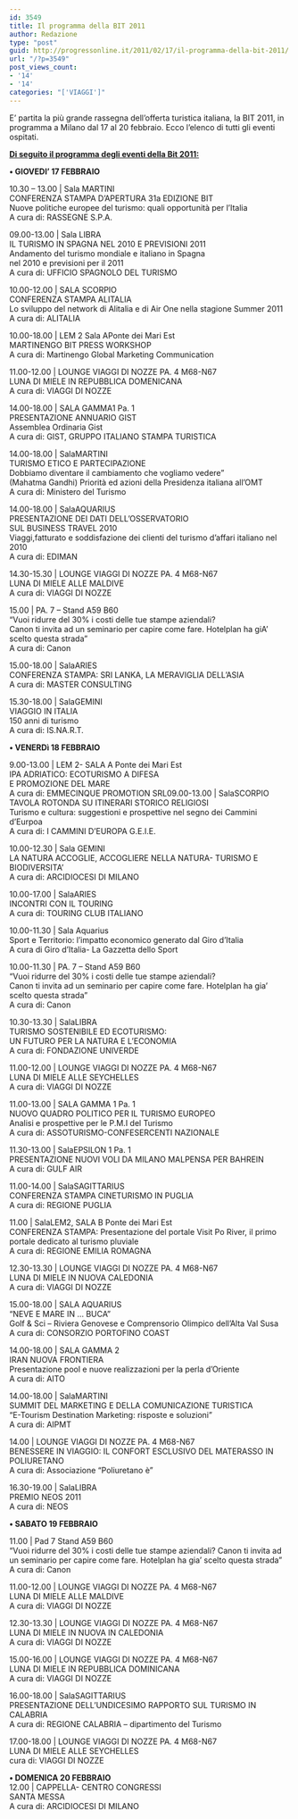 ```yaml
---
id: 3549
title: Il programma della BIT 2011
author: Redazione
type: "post"
guid: http://progressonline.it/2011/02/17/il-programma-della-bit-2011/
url: "/?p=3549"
post_views_count:
- '14'
- '14'
categories: "['VIAGGI']"
---
```


E’ partita la più grande rassegna dell’offerta turistica italiana, la BIT 2011, in programma a Milano dal 17 al 20 febbraio. Ecco l’elenco di tutti gli eventi ospitati.

**<u>Di seguito il programma degli eventi della Bit 2011:</u>**

**• GIOVEDI’ 17 FEBBRAIO**

10.30 – 13.00 | Sala MARTINI  
CONFERENZA STAMPA D’APERTURA 31a EDIZIONE BIT  
Nuove politiche europee del turismo: quali opportunità per l’Italia  
A cura di: RASSEGNE S.P.A.

09.00-13.00 | Sala LIBRA  
IL TURISMO IN SPAGNA NEL 2010 E PREVISIONI 2011  
Andamento del turismo mondiale e italiano in Spagna  
nel 2010 e previsioni per il 2011  
A cura di: UFFICIO SPAGNOLO DEL TURISMO

10.00-12.00 | SALA SCORPIO  
CONFERENZA STAMPA ALITALIA  
Lo sviluppo del network di Alitalia e di Air One nella stagione Summer 2011  
A cura di: ALITALIA

10.00-18.00 | LEM 2 Sala APonte dei Mari Est  
MARTINENGO BIT PRESS WORKSHOP  
A cura di: Martinengo Global Marketing Communication

11.00-12.00 | LOUNGE VIAGGI DI NOZZE PA. 4 M68-N67  
LUNA DI MIELE IN REPUBBLICA DOMENICANA  
A cura di: VIAGGI DI NOZZE

14.00-18.00 | SALA GAMMA1 Pa. 1  
PRESENTAZIONE ANNUARIO GIST  
Assemblea Ordinaria Gist  
A cura di: GIST, GRUPPO ITALIANO STAMPA TURISTICA

14.00-18.00 | SalaMARTINI  
TURISMO ETICO E PARTECIPAZIONE  
Dobbiamo diventare il cambiamento che vogliamo vedere”  
(Mahatma Gandhi) Priorità ed azioni della Presidenza italiana all’OMT  
A cura di: Ministero del Turismo

14.00-18.00 | SalaAQUARIUS  
PRESENTAZIONE DEI DATI DELL’OSSERVATORIO  
SUL BUSINESS TRAVEL 2010  
Viaggi,fatturato e soddisfazione dei clienti del turismo d’affari italiano nel 2010  
A cura di: EDIMAN

14.30-15.30 | LOUNGE VIAGGI DI NOZZE PA. 4 M68-N67  
LUNA DI MIELE ALLE MALDIVE  
A cura di: VIAGGI DI NOZZE

15.00 | PA. 7 – Stand A59 B60  
“Vuoi ridurre del 30% i costi delle tue stampe aziendali?  
Canon ti invita ad un seminario per capire come fare. Hotelplan ha giA’ scelto questa strada”  
A cura di: Canon

15.00-18.00 | SalaARIES  
CONFERENZA STAMPA: SRI LANKA, LA MERAVIGLIA DELL’ASIA  
A cura di: MASTER CONSULTING

15.30-18.00 | SalaGEMINI  
VIAGGIO IN ITALIA  
150 anni di turismo  
A cura di: IS.NA.R.T.

**• VENERDì 18 FEBBRAIO**

9.00-13.00 | LEM 2- SALA A Ponte dei Mari Est  
IPA ADRIATICO: ECOTURISMO A DIFESA  
E PROMOZIONE DEL MARE  
A cura di: EMMECINQUE PROMOTION SRL09.00-13.00 | SalaSCORPIO  
TAVOLA ROTONDA SU ITINERARI STORICO RELIGIOSI  
Turismo e cultura: suggestioni e prospettive nel segno dei Cammini d’Eurpoa  
A cura di: I CAMMINI D’EUROPA G.E.I.E.

10.00-12.30 | Sala GEMINI  
LA NATURA ACCOGLIE, ACCOGLIERE NELLA NATURA- TURISMO E BIODIVERSITA’  
A cura di: ARCIDIOCESI DI MILANO

10.00-17.00 | SalaARIES  
INCONTRI CON IL TOURING  
A cura di: TOURING CLUB ITALIANO

10.00-11.30 | Sala Aquarius  
Sport e Territorio: l’impatto economico generato dal Giro d’Italia  
A cura di Giro d’Italia- La Gazzetta dello Sport

10.00-11.30 | PA. 7 – Stand A59 B60  
“Vuoi ridurre del 30% i costi delle tue stampe aziendali?  
Canon ti invita ad un seminario per capire come fare. Hotelplan ha gia’ scelto questa strada”  
A cura di: Canon

10.30-13.30 | SalaLIBRA  
TURISMO SOSTENIBILE ED ECOTURISMO:  
UN FUTURO PER LA NATURA E L’ECONOMIA  
A cura di: FONDAZIONE UNIVERDE

11.00-12.00 | LOUNGE VIAGGI DI NOZZE PA. 4 M68-N67  
LUNA DI MIELE ALLE SEYCHELLES  
A cura di: VIAGGI DI NOZZE

11.00-13.00 | SALA GAMMA 1 Pa. 1  
NUOVO QUADRO POLITICO PER IL TURISMO EUROPEO  
Analisi e prospettive per le P.M.I del Turismo  
A cura di: ASSOTURISMO-CONFESERCENTI NAZIONALE

11.30-13.00 | SalaEPSILON 1 Pa. 1  
PRESENTAZIONE NUOVI VOLI DA MILANO MALPENSA PER BAHREIN  
A cura di: GULF AIR

11.00-14.00 | SalaSAGITTARIUS  
CONFERENZA STAMPA CINETURISMO IN PUGLIA  
A cura di: REGIONE PUGLIA

11.00 | SalaLEM2, SALA B Ponte dei Mari Est  
CONFERENZA STAMPA: Presentazione del portale Visit Po River, il primo portale dedicato al turismo pluviale  
A cura di: REGIONE EMILIA ROMAGNA

12.30-13.30 | LOUNGE VIAGGI DI NOZZE PA. 4 M68-N67  
LUNA DI MIELE IN NUOVA CALEDONIA  
A cura di: VIAGGI DI NOZZE

15.00-18.00 | SALA AQUARIUS  
“NEVE E MARE IN … BUCA”  
Golf &amp; Sci – Riviera Genovese e Comprensorio Olimpico dell’Alta Val Susa  
A cura di: CONSORZIO PORTOFINO COAST

14.00-18.00 | SALA GAMMA 2  
IRAN NUOVA FRONTIERA  
Presentazione pool e nuove realizzazioni per la perla d’Oriente  
A cura di: AITO

14.00-18.00 | SalaMARTINI  
SUMMIT DEL MARKETING E DELLA COMUNICAZIONE TURISTICA  
“E-Tourism Destination Marketing: risposte e soluzioni”  
A cura di: AIPMT

14.00 | LOUNGE VIAGGI DI NOZZE PA. 4 M68-N67  
BENESSERE IN VIAGGIO: IL CONFORT ESCLUSIVO DEL MATERASSO IN POLIURETANO  
A cura di: Associazione “Poliuretano è”

16.30-19.00 | SalaLIBRA  
PREMIO NEOS 2011  
A cura di: NEOS

**• SABATO 19 FEBBRAIO**

11.00 | Pad 7 Stand A59 B60  
“Vuoi ridurre del 30% i costi delle tue stampe aziendali? Canon ti invita ad un seminario per capire come fare. Hotelplan ha gia’ scelto questa strada”  
A cura di: Canon

11.00-12.00 | LOUNGE VIAGGI DI NOZZE PA. 4 M68-N67  
LUNA DI MIELE ALLE MALDIVE  
A cura di: VIAGGI DI NOZZE

12.30-13.30 | LOUNGE VIAGGI DI NOZZE PA. 4 M68-N67  
LUNA DI MIELE IN NUOVA IN CALEDONIA  
A cura di: VIAGGI DI NOZZE

15.00-16.00 | LOUNGE VIAGGI DI NOZZE PA. 4 M68-N67  
LUNA DI MIELE IN REPUBBLICA DOMINICANA  
A cura di: VIAGGI DI NOZZE

16.00-18.00 | SalaSAGITTARIUS  
PRESENTAZIONE DELL’UNDICESIMO RAPPORTO SUL TURISMO IN CALABRIA  
A cura di: REGIONE CALABRIA – dipartimento del Turismo

17.00-18.00 | LOUNGE VIAGGI DI NOZZE PA. 4 M68-N67  
LUNA DI MIELE ALLE SEYCHELLES  
cura di: VIAGGI DI NOZZE

**• DOMENICA 20 FEBBRAIO**  
12.00 | CAPPELLA- CENTRO CONGRESSI  
SANTA MESSA  
A cura di: ARCIDIOCESI DI MILANO